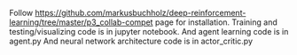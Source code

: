 Follow https://github.com/markusbuchholz/deep-reinforcement-learning/tree/master/p3_collab-compet page for installation. 
Training and testing/visualizing code is in jupyter notebook. 
And agent learning code is in agent.py
And neural network architecture code is in actor_critic.py